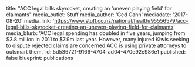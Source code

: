 title: "ACC legal bills skyrocket, creating an 'uneven playing field' for claimants"
media_outlet: Stuff
media_author: 'Ged Cann'
mediadate: '2017-08-20'
media_link: 'https://www.stuff.co.nz/national/health/95556579/acc-legal-bills-skyrocket-creating-an-uneven-playing-field-for-claimants'
media_blurb: 'ACC legal spending has doubled in five years, jumping from $3.8 million in 2011 to $7.9m last year. However, many injured Kiwis seeking to dispute rejected claims are concerned ACC is using private attorneys to outsmart them.'
id: 5d536721-9166-4704-ad04-470e92e986e1
published: false
blueprint: publications
